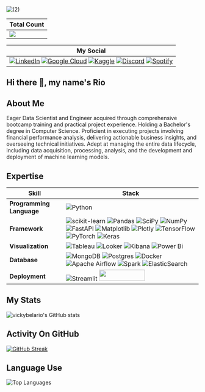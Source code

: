 
![(2)](https://github.com/user-attachments/assets/ab51a9d5-ee83-4442-821e-0fb384356ddd)

|**Total Count**|
|------|
|![](https://komarev.com/ghpvc/?username=vickybelario&color=blue&style=for-the-badge)|

|**My Social**|
|---|
|[![LinkedIn](https://img.shields.io/badge/linkedin-%230077B5.svg?style=for-the-badge&logo=linkedin&logoColor=white)](https://www.linkedin.com/in/vicky-belario-505ab2137/) [![Google Cloud](https://img.shields.io/badge/GoogleCloud-%234285F4.svg?style=for-the-badge&logo=google-cloud&logoColor=white)](https://www.cloudskillsboost.google/public_profiles/c66f236e-3dff-4f18-8d64-1668d30ae67c) [![Kaggle](https://img.shields.io/badge/Kaggle-035a7d?style=for-the-badge&logo=kaggle&logoColor=white)](https://www.kaggle.com/vickybelario) [![Discord](https://img.shields.io/badge/Discord-%235865F2.svg?style=for-the-badge&logo=discord&logoColor=white)](https://discord.com/users/727213828051435631) [![Spotify](https://img.shields.io/badge/Spotify-1ED760?style=for-the-badge&logo=spotify&logoColor=white)](https://open.spotify.com/user/vickybelario-id?si=6d4360fa1c824470)|

<!--
**vickybelario/vickybelario** is a ✨ _special_ ✨ repository because its `README.md` (this file) appears on your GitHub profile.

Here are some ideas to get you started:

- 🔭 I’m currently working on ...
- 🌱 I’m currently learning ...
- 👯 I’m looking to collaborate on ...
- 🤔 I’m looking for help with ...
- 💬 Ask me about ...
- 📫 How to reach me: ...
- 😄 Pronouns: ...
- ⚡ Fun fact: ...
-->

## **Hi there 👋, my name's Rio**

## **About Me**

Eager Data Scientist and Engineer acquired through comprehensive bootcamp training and practical project experience. Holding a Bachelor's degree in Computer Science. Proficient in executing projects involving financial performance analysis, delivering actionable business insights, and overseeing technical initiatives. Adept at managing the entire data lifecycle, including data acquisition, processing, analysis, and the development and deployment of machine learning models.

## **Expertise**

|**Skill** | **Stack** |
|------|-------|
|**Programming Language** | ![Python](https://img.shields.io/badge/python-3670A0?style=for-the-badge&logo=python&logoColor=ffdd54) |
|**Framework** | ![scikit-learn](https://img.shields.io/badge/scikit--learn-%23F7931E.svg?style=for-the-badge&logo=scikit-learn&logoColor=white)  ![Pandas](https://img.shields.io/badge/pandas-%23150458.svg?style=for-the-badge&logo=pandas&logoColor=white) ![SciPy](https://img.shields.io/badge/SciPy-%230C55A5.svg?style=for-the-badge&logo=scipy&logoColor=%white) ![NumPy](https://img.shields.io/badge/numpy-%23013243.svg?style=for-the-badge&logo=numpy&logoColor=white) ![FastAPI](https://img.shields.io/badge/FastAPI-005571?style=for-the-badge&logo=fastapi) ![Matplotlib](https://img.shields.io/badge/Matplotlib-%23ffffff.svg?style=for-the-badge&logo=Matplotlib&logoColor=black) ![Plotly](https://img.shields.io/badge/Plotly-%233F4F75.svg?style=for-the-badge&logo=plotly&logoColor=white) ![TensorFlow](https://img.shields.io/badge/TensorFlow-%23FF6F00.svg?style=for-the-badge&logo=TensorFlow&logoColor=white) ![PyTorch](https://img.shields.io/badge/PyTorch-%23EE4C2C.svg?style=for-the-badge&logo=PyTorch&logoColor=white) ![Keras](https://img.shields.io/badge/Keras-%23D00000.svg?style=for-the-badge&logo=Keras&logoColor=white) 
|**Visualization** | ![Tableau](https://img.shields.io/badge/Tableau-E97627?style=for-the-badge&logo=Tableau&logoColor=white) ![Looker](https://a11ybadges.com/badge?logo=looker)  ![Kibana](https://img.shields.io/badge/Kibana-005571?style=for-the-badge&logo=Kibana&logoColor=white) ![Power Bi](https://img.shields.io/badge/power_bi-F2C811?style=for-the-badge&logo=powerbi&logoColor=black)
|**Database** | ![MongoDB](https://img.shields.io/badge/MongoDB-%234ea94b.svg?style=for-the-badge&logo=mongodb&logoColor=white) ![Postgres](https://img.shields.io/badge/postgres-%23316192.svg?style=for-the-badge&logo=postgresql&logoColor=white) ![Docker](https://img.shields.io/badge/docker-%230db7ed.svg?style=for-the-badge&logo=docker&logoColor=white) ![Apache Airflow](https://img.shields.io/badge/Apache%20Airflow-017CEE?style=for-the-badge&logo=Apache%20Airflow&logoColor=white)  ![Spark](https://img.shields.io/badge/Apache_Spark-FFFFFF?style=for-the-badge&logo=apachespark&logoColor=#E35A16) ![ElasticSearch](https://img.shields.io/badge/-ElasticSearch-005571?style=for-the-badge&logo=elasticsearch) |
|**Deployment** | ![Streamlit](https://img.shields.io/badge/Streamlit-FF4B4B?style=for-the-badge&logo=Streamlit&logoColor=white) <img src="https://huggingface.co/datasets/huggingface/badges/resolve/main/powered-by-huggingface-light.svg" width=120px height=29px>

## My Stats
![vickybelario's GitHub stats](https://github-readme-stats.vercel.app/api?username=vickybelario&show_icons=true&theme=dark)
## Activity On GitHub
[![GitHub Streak](https://streak-stats.demolab.com/?user=vickybelario&theme=dark)](https://git.io/streak-stats)
## Language Use
![Top Languages](https://github-readme-stats.vercel.app/api/top-langs/?username=vickybelario&layout=compact&theme=dark)




